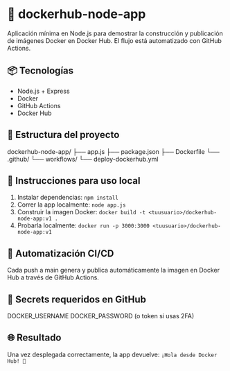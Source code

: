 # 🚀 dockerhub-node-app

Aplicación mínima en Node.js para demostrar la construcción y publicación de imágenes Docker en Docker Hub. El flujo está automatizado con GitHub Actions.

## 📦 Tecnologías

- Node.js + Express
- Docker
- GitHub Actions
- Docker Hub

## 🧰 Estructura del proyecto

dockerhub-node-app/ 
├── app.js
├── package.json
├── Dockerfile
└── .github/
    └── workflows/ 
        └── deploy-dockerhub.yml

## 🐳 Instrucciones para uso local

1. Instalar dependencias:
   `npm install`
2. Correr la app localmente:
   `node app.js`
3. Construir la imagen Docker:
   `docker build -t <tuusuario>/dockerhub-node-app:v1 .`
4. Probarla localmente:
   `docker run -p 3000:3000 <tuusuario>/dockerhub-node-app:v1`

## 🔁 Automatización CI/CD
Cada push a main genera y publica automáticamente la imagen en Docker Hub a través de GitHub Actions.

## 🔐 Secrets requeridos en GitHub
DOCKER_USERNAME
DOCKER_PASSWORD (o token si usas 2FA)

## 🌐 Resultado
Una vez desplegada correctamente, la app devuelve:
`¡Hola desde Docker Hub! 🚀`
